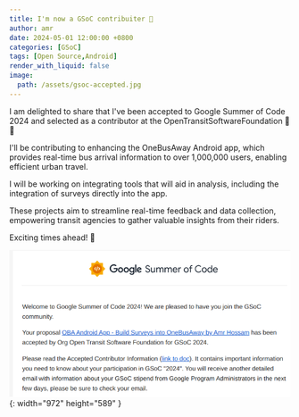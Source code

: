 ```yaml
---
title: I'm now a GSoC contribuiter 🎉 
author: amr
date: 2024-05-01 12:00:00 +0800
categories: [GSoC]
tags: [Open Source,Android]
render_with_liquid: false
image:
  path: /assets/gsoc-accepted.jpg
---
```



I am delighted to share that I've been accepted to Google Summer of Code 2024 and selected as a contributor at the OpenTransitSoftwareFoundation 🎉🥳


I'll be contributing to enhancing the OneBusAway Android app, which provides real-time bus arrival information to over 1,000,000 users, enabling efficient urban travel.

I will be working on integrating tools that will aid in analysis, including the integration of surveys directly into the app.

These projects aim to streamline real-time feedback and data collection, empowering transit agencies to gather valuable insights from their riders.

Exciting times ahead! 🥳


![Desktop View](/assets/gsoc-email.png){: width="972" height="589" }

